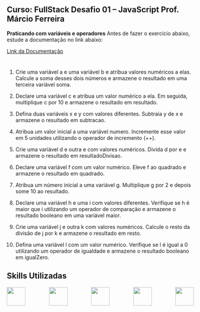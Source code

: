 ## Curso: FullStack Desafio 01 – JavaScript Prof. Márcio Ferreira

**Praticando com variáveis e operadores**
Antes de fazer o exercício abaixo, estude a documentação no link abaixo: 

[Link da Documentação](https://www.w3schools.com/js/js_operators.asp)

#

1. Crie uma variável a e uma variável b e atribua valores numéricos a elas. Calcule 
a soma desses dois números e armazene o resultado em uma terceira variável 
soma.

2. Declare uma variável c e atribua um valor numérico a ela. Em seguida, 
multiplique c por 10 e armazene o resultado em resultado.

3. Defina duas variáveis x e y com valores diferentes. Subtraia y de x e armazene o 
resultado em subtracao.

4. Atribua um valor inicial a uma variável numero. Incremente esse valor em 5 
unidades utilizando o operador de incremento (++).

5. Crie uma variável d e outra e com valores numéricos. Divida d por e e armazene 
o resultado em resultadoDivisao.

6. Declare uma variável f com um valor numérico. Eleve f ao quadrado e 
armazene o resultado em quadrado.

7. Atribua um número inicial a uma variável g. Multiplique g por 2 e depois some 
10 ao resultado.

8. Declare uma variável h e uma i com valores diferentes. Verifique se h é maior 
que i utilizando um operador de comparação e armazene o resultado booleano 
em uma variável maior.

9. Crie uma variável j e outra k com valores numéricos. Calcule o resto da divisão 
de j por k e armazene o resultado em resto.

10. Defina uma variável l com um valor numérico. Verifique se l é igual a 0 
utilizando um operador de igualdade e armazene o resultado booleano em 
igualZero.

## Skills Utilizadas
<div style="display: flex; align-items: center; justify-content: space-between;">

<img width="50" height="50" src="https://cdn.jsdelivr.net/gh/devicons/devicon@latest/icons/html5/html5-plain-wordmark.svg" />
<img width="50" height="50" src="https://cdn.jsdelivr.net/gh/devicons/devicon@latest/icons/javascript/javascript-original.svg" />
<img width="50" height="50" src="https://cdn.jsdelivr.net/gh/devicons/devicon@latest/icons/git/git-plain-wordmark.svg" />
<img width="50" height="50" src="https://cdn.jsdelivr.net/gh/devicons/devicon@latest/icons/vscode/vscode-original-wordmark.svg" />
<img width="50" height="50" src="https://cdn.jsdelivr.net/gh/devicons/devicon@latest/icons/windows11/windows11-original-wordmark.svg" />

</div>
